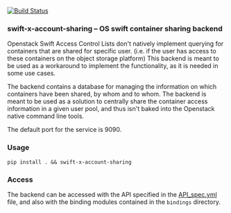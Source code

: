 [![Build Status](https://travis-ci.com/CSCfi/swift-x-account-sharing.svg?branch=master)](https://travis-ci.com/CSCfi/swift-x-account-sharing)

### swift-x-account-sharing – OS swift container sharing backend
Openstack Swift Access Control Lists don't natively implement querying
for containers that are shared for specific user. (i.e. if the user has
access to these containers on the object storage platform) This backend
is meant to be used as a workaround to implement the functionality, as
it is needed in some use cases.

The backend contains a database for managing the information on which
containers have been shared, by whom and to whom. The backend is meant
to be used as a solution to centrally share the container access
information in a given user pool, and thus isn't baked into the Openstack
native command line tools.

The default port for the service is 9090.

### Usage
```pip install . && swift-x-account-sharing```

### Access
The backend can be accessed with the API specified in the [API_spec.yml](docs/API_spec.yml)
file, and also with the binding modules contained in the `bindings`
directory.
